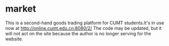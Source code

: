 # market
This is a second-hand goods trading platform for CUMT students.It's in use now at http://online.cumt.edu.cn:8080/2/
The code may be updated, but it will not act on the site because the author is no longer serving for the website.
